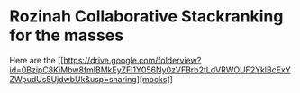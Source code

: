 # Rozinah Collaborative Stackranking for the masses

Here are the   [[https://drive.google.com/folderview?id=0BzipC8KiMbw8fmlBMkEyZFl1Y056Ny0zVFBrb2tLdVRWOUF2YklBcExYZWpudUs5UjdwbUk&usp=sharing][mocks]]
